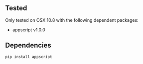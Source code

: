 ## Tested ##

Only tested on OSX 10.8 with the following dependent packages:

* appscript v1.0.0

## Dependencies ##

    pip install appscript 
